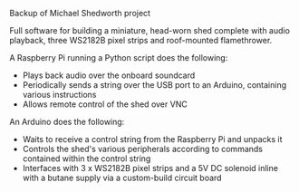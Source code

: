 Backup of Michael Shedworth project

Full software for building a miniature, head-worn shed complete with audio playback, three WS2182B pixel strips and roof-mounted flamethrower.

A Raspberry Pi running a Python script does the following:
- Plays back audio over the onboard soundcard
- Periodically sends a string over the USB port to an Arduino, containing various instructions
- Allows remote control of the shed over VNC

An Arduino does the following:
- Waits to receive a control string from the Raspberry Pi and unpacks it
- Controls the shed's various peripherals according to commands contained within the control string
- Interfaces with 3 x WS2182B pixel strips and a 5V DC solenoid inline with a butane supply via a custom-build circuit board
